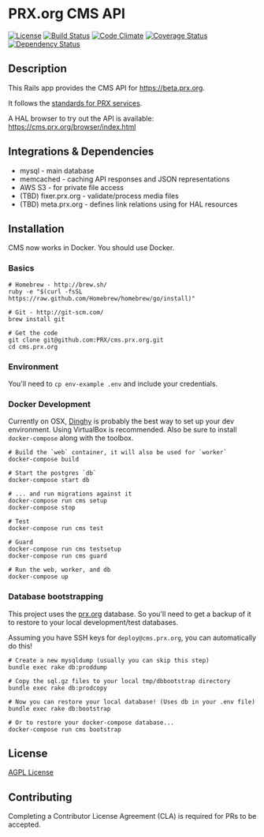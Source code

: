 PRX.org CMS API
===============
[![License](https://img.shields.io/badge/license-AGPL-blue.svg)](https://www.gnu.org/licenses/agpl-3.0.html)
[![Build Status](https://snap-ci.com/PRX/cms.prx.org/branch/master/build_image)](https://snap-ci.com/PRX/cms.prx.org/branch/master)
[![Code Climate](https://codeclimate.com/github/PRX/cms.prx.org/badges/gpa.svg)](https://codeclimate.com/github/PRX/cms.prx.org)
[![Coverage Status](https://codecov.io/gh/PRX/cms.prx.org/branch/master/graph/badge.svg)](https://codecov.io/gh/PRX/cms.prx.org)
[![Dependency Status](https://gemnasium.com/PRX/cms.prx.org.svg)](https://gemnasium.com/PRX/cms.prx.org)

Description
-----------
This Rails app provides the CMS API for https://beta.prx.org.

It follows the [standards for PRX services](https://github.com/PRX/meta.prx.org/wiki/Project-Standards#services).

A HAL browser to try out the API is available:
https://cms.prx.org/browser/index.html

Integrations & Dependencies
---------------------------
- mysql - main database
- memcached - caching API responses and JSON representations
- AWS S3 - for private file access
- (TBD) fixer.prx.org - validate/process media files
- (TBD) meta.prx.org - defines link relations using for HAL resources

Installation
------------
CMS now works in Docker.  You should use Docker.

### Basics
```
# Homebrew - http://brew.sh/
ruby -e "$(curl -fsSL https://raw.github.com/Homebrew/homebrew/go/install)"

# Git - http://git-scm.com/
brew install git

# Get the code
git clone git@github.com:PRX/cms.prx.org.git
cd cms.prx.org
```

### Environment
You'll need to `cp env-example .env` and include your credentials.

### Docker Development
Currently on OSX, [Dinghy](https://github.com/codekitchen/dinghy) is probably
the best way to set up your dev environment.  Using VirtualBox is recommended.
Also be sure to install `docker-compose` along with the toolbox.

```
# Build the `web` container, it will also be used for `worker`
docker-compose build

# Start the postgres `db`
docker-compose start db

# ... and run migrations against it
docker-compose run cms setup
docker-compose stop

# Test
docker-compose run cms test

# Guard
docker-compose run cms testsetup
docker-compose run cms guard

# Run the web, worker, and db
docker-compose up
```

### Database bootstrapping

This project uses the [prx.org](https://github.com/PRX/prx.org) database.
So you'll need to get a backup of it to restore to your local development/test databases.

Assuming you have SSH keys for `deploy@cms.prx.org`, you can automatically do this!

```
# Create a new mysqldump (usually you can skip this step)
bundle exec rake db:proddump

# Copy the sql.gz files to your local tmp/dbbootstrap directory
bundle exec rake db:prodcopy

# Now you can restore your local database! (Uses db in your .env file)
bundle exec rake db:bootstrap

# Or to restore your docker-compose database...
docker-compose run cms bootstrap
```

License
-------
[AGPL License](https://www.gnu.org/licenses/agpl-3.0.html)

Contributing
------------
Completing a Contributor License Agreement (CLA) is required for PRs to be accepted.
